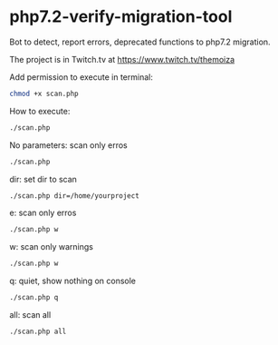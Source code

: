 # php7.2-verify-migration-tool
Bot to detect, report errors, deprecated functions to php7.2 migration.

The project is in Twitch.tv at https://www.twitch.tv/themoiza

Add permission to execute in terminal:
```sh
chmod +x scan.php
```
How to execute:
```sh
./scan.php
```

No parameters: scan only erros
```sh
./scan.php
```

dir: set dir to scan
```sh
./scan.php dir=/home/yourproject
```

e: scan only erros
```sh
./scan.php w
```

w: scan only warnings
```sh
./scan.php w
```

q: quiet, show nothing on console
```sh
./scan.php q
```

all: scan all
```sh
./scan.php all
```
